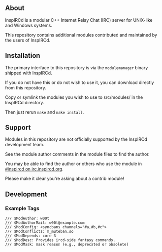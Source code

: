 ## About

InspIRCd is a modular C++ Internet Relay Chat (IRC) server for UNIX-like and Windows systems.

This repository contains additional modules contributed and maintained by the users of InspIRCd.

## Installation

The primary interface to this repository is via the `modulemanager` binary shipped with InspIRCd.

If you do not have this or do not wish to use it, you can download directly from this repository.

Copy or symlink the modules you wish to use to src/modules/ in the InspIRCd directory.

Then just rerun `make` and `make install`.

## Support

Modules in this repository are not officially supported by the InspIRCd development team.

See the module author comments in the module files to find the author.

You may be able to find the author or others who use the module in [\#inspircd on irc.inspircd.org](https://kiwiirc.com/nextclient/irc.inspircd.org:+6697/#inspircd).

Please make it clear you're asking about a contrib module!

## Development

### Example Tags

```
/// $ModAuthor: w00t
/// $ModAuthorMail: w00t@example.com
/// $ModConfig: <syncbans channels="#a,#b,#c">
/// $ModConflicts: m_muteban.so
/// $ModDepends: core 3
/// $ModDesc: Provides ircd-side fantasy commands.
/// $ModMask: mask reason (e.g., deprecated or obsolete)
```
